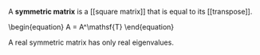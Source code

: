A **symmetric matrix** is a [[square matrix]] that is equal to its [[transpose]].

\begin{equation}
A = A^\mathsf{T}
\end{equation}

A real symmetric matrix has only real eigenvalues.